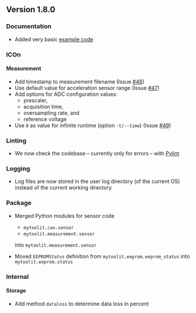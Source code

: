 ## Version 1.8.0

### Documentation

- Added very basic [example code](https://mytoolit.github.io/ICOc/#code-examples)

### ICOn

#### Measurement

- Add timestamp to measurement filename (Issue [#48](https://github.com/MyTooliT/ICOc/issues/48))
- Use default value for acceleration sensor range (Issue [#47](https://github.com/MyTooliT/ICOc/issues/47))
- Add options for ADC configuration values:
  - prescaler,
  - acquisition time,
  - oversampling rate, and
  - reference voltage
- Use `0` as value for infinite runtime (option `-t/--time`) (Issue [#49](https://github.com/MyTooliT/ICOc/issues/49))

### Linting

- We now check the codebase – currently only for errors – with [Pylint](https://github.com/PyCQA/pylint)

### Logging

- Log files are now stored in the user log directory (of the current OS) instead of the current working directory

### Package

- Merged Python modules for sensor code

  - `mytoolit.can.sensor`
  - `mytoolit.measurement.sensor`

  into `mytoolit.measurement.sensor`

- Moved `EEPROMStatus` definition from `mytoolit.eeprom.eeprom_status` into `mytoolit.eeprom.status`

### Internal

#### Storage

- Add method `dataloss` to determine data loss in percent
